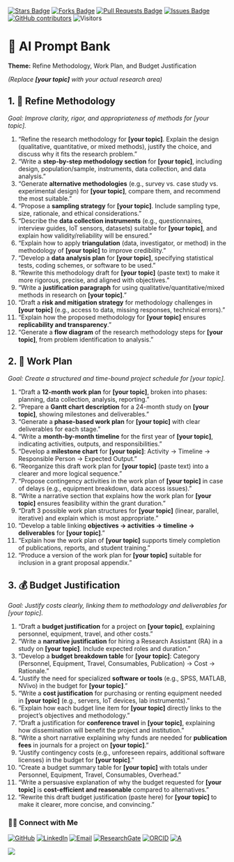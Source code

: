 <a href="https://github.com/drshahizan/short-course/stargazers"><img src="https://img.shields.io/github/stars/drshahizan/short-course" alt="Stars Badge"/></a>
<a href="https://github.com/drshahizan/short-course/network/members"><img src="https://img.shields.io/github/forks/drshahizan/short-course" alt="Forks Badge"/></a>
<a href="https://github.com/drshahizan/short-course/pulls"><img src="https://img.shields.io/github/issues-pr/drshahizan/short-course" alt="Pull Requests Badge"/></a>
<a href="https://github.com/drshahizan/short-course"><img src="https://img.shields.io/github/issues/drshahizan/short-course" alt="Issues Badge"/></a>
<a href="https://github.com/drshahizan/short-course/graphs/contributors"><img alt="GitHub contributors" src="https://img.shields.io/github/contributors/drshahizan/short-course?color=2b9348"></a>
![Visitors](https://api.visitorbadge.io/api/visitors?path=https%3A%2F%2Fgithub.com%2Fdrshahizan%2Fshort-course&labelColor=%23d9e3f0&countColor=%23697689&style=flat)

# 📝 AI Prompt Bank

**Theme:** Refine Methodology, Work Plan, and Budget Justification

*(Replace **\[your topic]** with your actual research area)*

## 1. 🔬 Refine Methodology

*Goal: Improve clarity, rigor, and appropriateness of methods for \[your topic].*

1. “Refine the research methodology for **\[your topic]**. Explain the design (qualitative, quantitative, or mixed methods), justify the choice, and discuss why it fits the research problem.”
2. “Write a **step-by-step methodology section** for **\[your topic]**, including design, population/sample, instruments, data collection, and data analysis.”
3. “Generate **alternative methodologies** (e.g., survey vs. case study vs. experimental design) for **\[your topic]**, compare them, and recommend the most suitable.”
4. “Propose a **sampling strategy** for **\[your topic]**. Include sampling type, size, rationale, and ethical considerations.”
5. “Describe the **data collection instruments** (e.g., questionnaires, interview guides, IoT sensors, datasets) suitable for **\[your topic]**, and explain how validity/reliability will be ensured.”
6. “Explain how to apply **triangulation** (data, investigator, or method) in the methodology of **\[your topic]** to improve credibility.”
7. “Develop a **data analysis plan** for **\[your topic]**, specifying statistical tests, coding schemes, or software to be used.”
8. “Rewrite this methodology draft for **\[your topic]** (paste text) to make it more rigorous, precise, and aligned with objectives.”
9. “Write a **justification paragraph** for using qualitative/quantitative/mixed methods in research on **\[your topic]**.”
10. “Draft a **risk and mitigation strategy** for methodology challenges in **\[your topic]** (e.g., access to data, missing responses, technical errors).”
11. “Explain how the proposed methodology for **\[your topic]** ensures **replicability and transparency**.”
12. “Generate a **flow diagram** of the research methodology steps for **\[your topic]**, from problem identification to analysis.”

## 2. 📅 Work Plan

*Goal: Create a structured and time-bound project schedule for \[your topic].*

1. “Draft a **12-month work plan** for **\[your topic]**, broken into phases: planning, data collection, analysis, reporting.”
2. “Prepare a **Gantt chart description** for a 24-month study on **\[your topic]**, showing milestones and deliverables.”
3. “Generate a **phase-based work plan** for **\[your topic]** with clear deliverables for each stage.”
4. “Write a **month-by-month timeline** for the first year of **\[your topic]**, indicating activities, outputs, and responsibilities.”
5. “Develop a **milestone chart** for **\[your topic]**: Activity → Timeline → Responsible Person → Expected Output.”
6. “Reorganize this draft work plan for **\[your topic]** (paste text) into a clearer and more logical sequence.”
7. “Propose contingency activities in the work plan of **\[your topic]** in case of delays (e.g., equipment breakdown, data access issues).”
8. “Write a narrative section that explains how the work plan for **\[your topic]** ensures feasibility within the grant duration.”
9. “Draft 3 possible work plan structures for **\[your topic]** (linear, parallel, iterative) and explain which is most appropriate.”
10. “Develop a table linking **objectives → activities → timeline → deliverables** for **\[your topic]**.”
11. “Explain how the work plan of **\[your topic]** supports timely completion of publications, reports, and student training.”
12. “Produce a version of the work plan for **\[your topic]** suitable for inclusion in a grant proposal appendix.”

## 3. 💰 Budget Justification

*Goal: Justify costs clearly, linking them to methodology and deliverables for \[your topic].*

1. “Draft a **budget justification** for a project on **\[your topic]**, explaining personnel, equipment, travel, and other costs.”
2. “Write a **narrative justification** for hiring a Research Assistant (RA) in a study on **\[your topic]**. Include expected roles and duration.”
3. “Develop a **budget breakdown table** for **\[your topic]**: Category (Personnel, Equipment, Travel, Consumables, Publication) → Cost → Rationale.”
4. “Justify the need for specialized **software or tools** (e.g., SPSS, MATLAB, NVivo) in the budget for **\[your topic]**.”
5. “Write a **cost justification** for purchasing or renting equipment needed in **\[your topic]** (e.g., servers, IoT devices, lab instruments).”
6. “Explain how each budget line item for **\[your topic]** directly links to the project’s objectives and methodology.”
7. “Draft a justification for **conference travel** in **\[your topic]**, explaining how dissemination will benefit the project and institution.”
8. “Write a short narrative explaining why funds are needed for **publication fees** in journals for a project on **\[your topic]**.”
9. “Justify contingency costs (e.g., unforeseen repairs, additional software licenses) in the budget for **\[your topic]**.”
10. “Create a budget summary table for **\[your topic]** with totals under Personnel, Equipment, Travel, Consumables, Overhead.”
11. “Write a persuasive explanation of why the budget requested for **\[your topic]** is **cost-efficient and reasonable** compared to alternatives.”
12. “Rewrite this draft budget justification (paste here) for **\[your topic]** to make it clearer, more concise, and convincing.”


### 🙌🏻 Connect with Me
<p align="left">
    <a href="https://github.com/drshahizan" target="_blank"><img alt="GitHub" src="https://img.shields.io/badge/-@drshahizan-181717?style=flat-square&logo=GitHub&logoColor=white"></a>
    <a href="https://www.linkedin.com/in/drshahizan" target="_blank"><img alt="LinkedIn" src="https://img.shields.io/badge/-drshahizan-blue?style=flat-square&logo=Linkedin&logoColor=white&link=https://www.linkedin.com/in/drshahizan/"></a>
    <a href="mailto:shahizan@utm.my" target="_blank"><img alt="Email" src="https://img.shields.io/badge/-shahizan@utm.my-c14438?style=flat-square&logo=Gmail&logoColor=white&link=mailto:shahizan@utm.my.com"></a>
    <a href="https://www.researchgate.net/profile/Mohd-Othman-28" target="_blank"><img alt="ResearchGate" src="https://img.shields.io/badge/-ResearchGate-00CCBB?style=flat-square&logo=ResearchGate&logoColor=white"></a>
    <a href="https://orcid.org/0000-0003-4261-1873" target="_blank"><img alt="ORCID" src="https://img.shields.io/badge/-ORCID-A6CE39?style=flat-square&logo=ORCID&logoColor=white"></a> 
 <a href="https://visitorbadge.io/status?path=https%3A%2F%2Fgithub.com%2Fdrshahizan" target="_blank"><img alt="A" src="https://api.visitorbadge.io/api/visitors?path=https%3A%2F%2Fgithub.com%2Fdrshahizan&labelColor=%23697689&countColor=%23555555&style=plastic"></a>
 
![](https://hit.yhype.me/github/profile?user_id=81284918)
</p>
